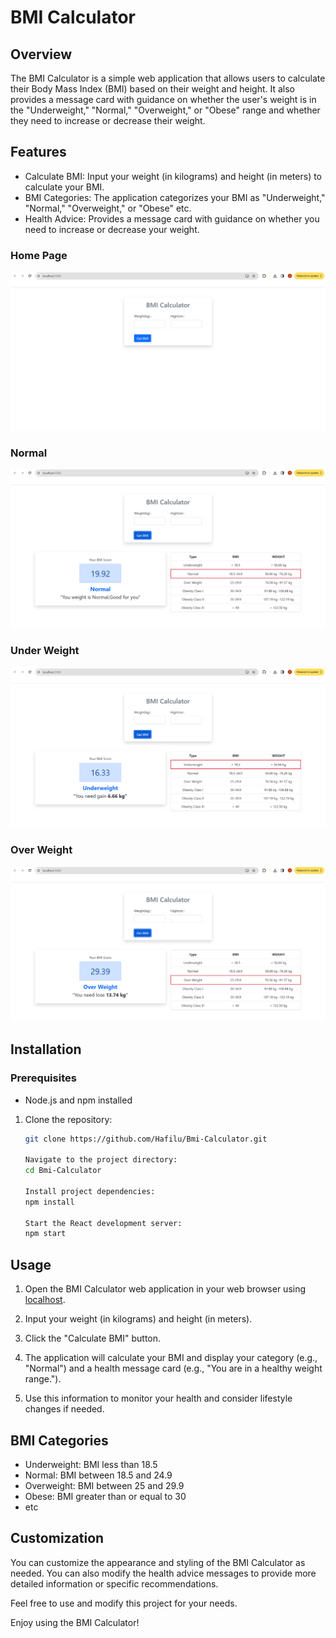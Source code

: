 # BMI Calculator

## Overview
The BMI Calculator is a simple web application that allows users to calculate their Body Mass Index (BMI) based on their weight and height. It also provides a message card with guidance on whether the user's weight is in the "Underweight," "Normal," "Overweight," or "Obese" range and whether they need to increase or decrease their weight.

## Features
- Calculate BMI: Input your weight (in kilograms) and height (in meters) to calculate your BMI.
- BMI Categories: The application categorizes your BMI as "Underweight," "Normal," "Overweight," or "Obese" etc.
- Health Advice: Provides a message card with guidance on whether you need to increase or decrease your weight.

### Home Page
![home](screenshots/1.PNG)

### Normal
![normal](screenshots/normal.PNG)

### Under Weight
![under](screenshots/under.PNG)

### Over Weight
![over](screenshots/over.PNG)

## Installation

### Prerequisites
- Node.js and npm installed

1. Clone the repository:

   ```bash
   git clone https://github.com/Hafilu/Bmi-Calculator.git

   Navigate to the project directory:
   cd Bmi-Calculator
   
   Install project dependencies:
   npm install

   Start the React development server:
   npm start
   

## Usage
1. Open the BMI Calculator web application in your web browser using [localhost](http://localhost:3000/).

2. Input your weight (in kilograms) and height (in meters).

3. Click the "Calculate BMI" button.

4. The application will calculate your BMI and display your category (e.g., "Normal") and a health message card (e.g., "You are in a healthy weight range.").

5. Use this information to monitor your health and consider lifestyle changes if needed.

## BMI Categories
- Underweight: BMI less than 18.5
- Normal: BMI between 18.5 and 24.9
- Overweight: BMI between 25 and 29.9
- Obese: BMI greater than or equal to 30
- etc

## Customization
You can customize the appearance and styling of the BMI Calculator as needed. You can also modify the health advice messages to provide more detailed information or specific recommendations.

Feel free to use and modify this project for your needs.

Enjoy using the BMI Calculator!


 
